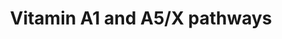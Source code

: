 ---
annotations:
- id: PW:0000135
  parent: classic metabolic pathway
  type: Pathway Ontology
  value: metabolic pathway of cofactors, vitamins, nutrients
- id: PW:0000141
  parent: classic metabolic pathway
  type: Pathway Ontology
  value: retinol metabolic pathway
- id: PW:0001116
  parent: signaling pathway
  type: Pathway Ontology
  value: vitamin A and metabolites signaling pathway
authors:
- Egonw
- AlexanderPico
citedin: ''
communities: []
description: Vitamin A5/X pathway which shows how our food results in precursors from
  which Vitamin A5/X (9CBC, 9CDHBC, 9CDHROL-ES and 9CDKHROL) is metabolized which
  is converted into Vitamin A5/X acid (9CDHRA) which binds to RXR.
last-edited: 2024-01-31
ndex: null
organisms:
- Homo sapiens
redirect_from:
- /index.php/Pathway:WP0__PR10
- /instance/WP0__PR10
- /instance/WP0__PR10_20231104
revision: '20231104'
schema-jsonld:
- '@context': https://schema.org/
  '@id': https://wikipathways.github.io/pathways/WP0__PR10.html
  '@type': Dataset
  creator:
    '@type': Organization
    name: WikiPathways
  description: Vitamin A5/X pathway which shows how our food results in precursors
    from which Vitamin A5/X (9CBC, 9CDHBC, 9CDHROL-ES and 9CDKHROL) is metabolized
    which is converted into Vitamin A5/X acid (9CDHRA) which binds to RXR.
  keywords:
  - 9CBC
  - 9CDHBC
  - 9CDHRA
  - 9CDHRA-ES
  - 9CDHROL
  - 9CDHROL-ES
  - ATBC
  - ATRA
  - ATRAL
  - ATROL
  - ATROL-ES
  - RARa
  - RARb
  - RARg
  - RXRa
  - RXRb
  - RXRc
  license: CC0
  name: Vitamin A1 and A5/X pathways
seo: CreativeWork
title: Vitamin A1 and A5/X pathways
wpid: WP0__PR10
---